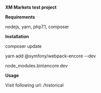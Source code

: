 **XM Markets test project**

**Requirements**

nodejs, yarn, php7.1, composer

**Installation**

composer update

yarn add @symfony/webpack-encore --dev

node_modules\.bin\encore dev

**Usage**

Visit following url: /historical

